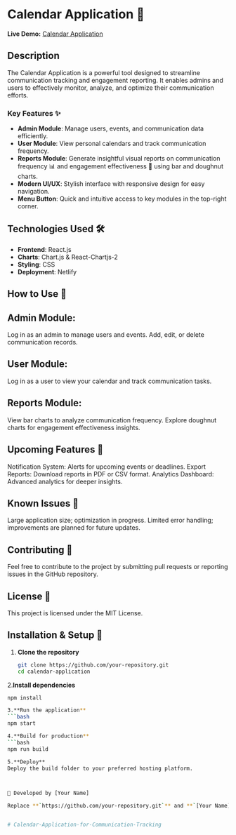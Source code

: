 # Calendar Application 📅  

**Live Demo:** [Calendar Application](https://flourishing-douhua-65390a.netlify.app/)

## Description  
The Calendar Application is a powerful tool designed to streamline communication tracking and engagement reporting. It enables admins and users to effectively monitor, analyze, and optimize their communication efforts.  

### Key Features ✨  
- **Admin Module**: Manage users, events, and communication data efficiently.  
- **User Module**: View personal calendars and track communication frequency.  
- **Reports Module**: Generate insightful visual reports on communication frequency 📊 and engagement effectiveness 🍩 using bar and doughnut charts.  
- **Modern UI/UX**: Stylish interface with responsive design for easy navigation.  
- **Menu Button**: Quick and intuitive access to key modules in the top-right corner.  

## Technologies Used 🛠️  
- **Frontend**: React.js  
- **Charts**: Chart.js & React-Chartjs-2  
- **Styling**: CSS  
- **Deployment**: Netlify

## How to Use 📖

## Admin Module:

Log in as an admin to manage users and events.
Add, edit, or delete communication records.

## User Module:
Log in as a user to view your calendar and track communication tasks.

## Reports Module:
View bar charts to analyze communication frequency.
Explore doughnut charts for engagement effectiveness insights.

## Upcoming Features 🔮
Notification System: Alerts for upcoming events or deadlines.
Export Reports: Download reports in PDF or CSV format.
Analytics Dashboard: Advanced analytics for deeper insights.

## Known Issues 🐞
Large application size; optimization in progress.
Limited error handling; improvements are planned for future updates.

## Contributing 🤝
Feel free to contribute to the project by submitting pull requests or reporting issues in the GitHub repository.

## License 📜
This project is licensed under the MIT License.


## Installation & Setup 🚀  

1. **Clone the repository**  
   ```bash
   git clone https://github.com/your-repository.git
   cd calendar-application

2.**Install dependencies**
```bash
npm install

3.**Run the application**
```bash
npm start

4.**Build for production**
```bash
npm run build

5.**Deploy**
Deploy the build folder to your preferred hosting platform.



🌟 Developed by [Your Name]

Replace **`https://github.com/your-repository.git`** and **`[Your Name]`** with the actual repository link and your details. You can also modify sections as needed to better fit your specific project.


#   C a l e n d a r - A p p l i c a t i o n - f o r - C o m m u n i c a t i o n - T r a c k i n g  
 